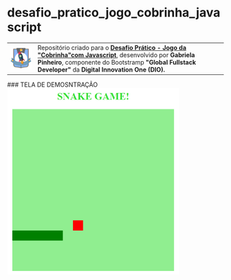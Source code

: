 # desafio_pratico_jogo_cobrinha_javascript
<table>
	<tr>
		<td><img src="/img-git/logo_curso.png" width="200px" align="center"></td>
		<td>Repositório criado para o <b><a href="https://digitalinnovation.one/cursos/desafio-pratico-recriando-o-jogo-da-cobrinha-com-javascript?ref=certificate/F4E82539" target="_blank">Desafio Prático - Jogo da "Cobrinha"com Javascript</a></b>, desenvolvido por <b>Gabriela Pinheiro</b>, componente do Bootstramp <b>"Global Fullstack Developer"</b> da <b>Digital Innovation One (DIO).</b>
		</td>
	</tr>
</table>
### TELA DE DEMOSNTRAÇÃO
<img src="/img-git/demo.gif" width="400px" align="center">
